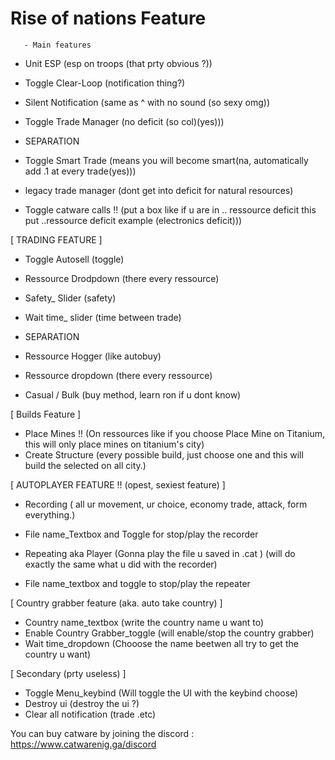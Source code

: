 # Rise of nations Feature

       - Main features
       
       
 * Unit ESP (esp on troops (that prty obvious ?))
 * Toggle Clear-Loop (notification thing?)
 * Silent Notification (same as ^ with no sound (so sexy omg))
 * Toggle Trade Manager (no deficit (so col)(yes)))
 
 * SEPARATION


 *  Toggle Smart Trade (means you will become smart(na, automatically add .1 at every  trade(yes)))
 *  legacy trade manager (dont get into deficit for natural resources)
 *  Toggle catware calls !! (put a box like if u are in .. ressource deficit this put ..ressource deficit example (electronics deficit)))


[ TRADING FEATURE ]
      
 
 *  Toggle Autosell (toggle)
 *  Ressource Drodpdown (there every ressource)
 *  Safety_ Slider (safety)
 *  Wait time_ slider (time between trade)
 
 * SEPARATION

 *  Ressource Hogger (like autobuy)
 *  Ressource dropdown (there every ressource)
 *  Casual / Bulk (buy method, learn ron if u dont know)
 
[         Builds Feature      ]
       
 *  Place Mines !! (On ressources like if you choose Place Mine on Titanium, this will only place mines on titanium's city)
 *  Create Structure (every possible build, just choose one and this will build the selected on all city.)

[     AUTOPLAYER FEATURE !! (opest, sexiest feature) ]

 *  Recording ( all ur movement, ur choice, economy trade, attack, form everything.)
 *  File name_Textbox  and Toggle for stop/play the recorder

 *  Repeating aka Player (Gonna play the file u saved in .cat ) (will do exactly the same what u did with the recorder)
 *  File name_textbox and toggle to stop/play the repeater 

[      Country grabber feature  (aka. auto take country)    ] 

 *  Country name_textbox (write the country name u want to)
 *  Enable Country Grabber_toggle (will enable/stop the country grabber)
 *  Wait time_dropdown (Chooose the name beetwen all try to get the country u want)

   [             Secondary (prty useless)            ]

 *  Toggle Menu_keybind (Will toggle the UI with the keybind choose)
 *  Destroy ui (destroy the ui ?)
 *  Clear all notification (trade .etc)


You can buy catware by joining the discord : https://www.catwarenig.ga/discord

